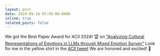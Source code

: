 ```yaml
---
layout: post
date: 2024-09-18 07:59:00-0400
inline: true
related_posts: false
---
```

We got the Best Paper Award for ACII 2024! 🏆 on ["Analyzing Cultural Representations of Emotions in LLMs through Mixed Emotion Survey"](https://doi.ieeecomputersociety.org/10.1109/ACII63134.2024.00044) Look for me in the yellow shirt in the [ACII tweet](https://x.com/acii_conf/status/1836373932011573511) We are honored and excited! 🎉
